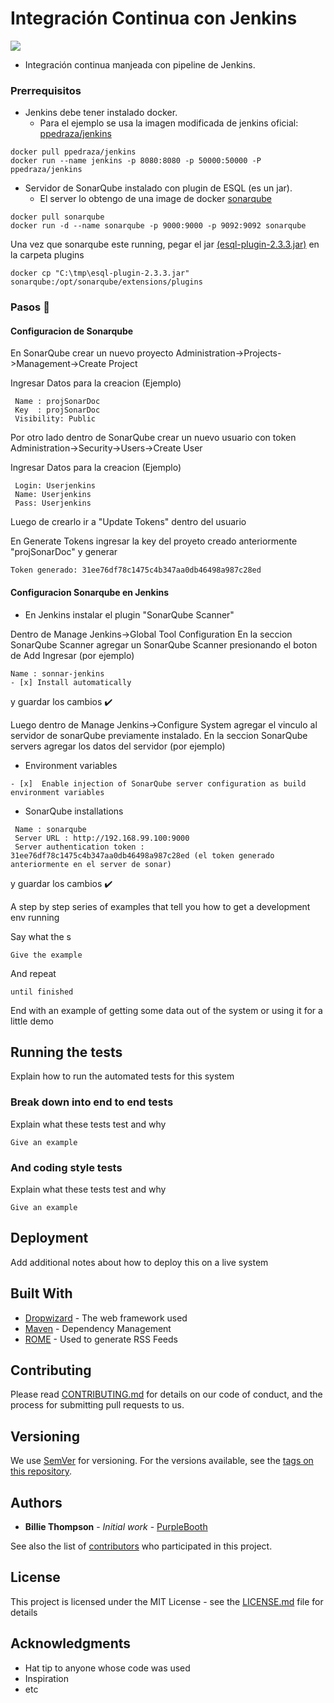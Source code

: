 # Integración Continua con Jenkins
[![][ButlerImage]][website]

 - Integración continua manjeada con pipeline de Jenkins.

### Prerrequisitos

* Jenkins debe tener instalado docker.
  - Para el ejemplo se usa la imagen modificada de jenkins oficial: 
    [ppedraza/jenkins](https://hub.docker.com/r/ppedraza/jenkins/)

```
docker pull ppedraza/jenkins
docker run --name jenkins -p 8080:8080 -p 50000:50000 -P ppedraza/jenkins
```

* Servidor de SonarQube instalado con plugin de ESQL (es un jar).
  - El server lo obtengo de una image de docker 
   [sonarqube](https://hub.docker.com/_/sonarqube/)
```
docker pull sonarqube
docker run -d --name sonarqube -p 9000:9000 -p 9092:9092 sonarqube
```

Una vez que sonarqube este running, pegar el jar [(esql-plugin-2.3.3.jar)](https://github.com/EXXETA/sonar-esql-plugin/releases/download/2.3.3/esql-plugin-2.3.3.jar) en la carpeta plugins
```
docker cp "C:\tmp\esql-plugin-2.3.3.jar" sonarqube:/opt/sonarqube/extensions/plugins
```
### Pasos :feet:

#### Configuracion de Sonarqube
En SonarQube crear un nuevo proyecto
Administration->Projects->Management->Create Project

Ingresar Datos para la creacion (Ejemplo)
```
 Name : projSonarDoc
 Key  : projSonarDoc
 Visibility: Public
```
Por otro lado dentro de SonarQube crear un nuevo usuario con token
Administration->Security->Users->Create User

Ingresar Datos para la creacion (Ejemplo)
```
 Login: Userjenkins
 Name: Userjenkins
 Pass: Userjenkins
```
Luego de crearlo ir a "Update Tokens" dentro del usuario

En Generate Tokens ingresar la key del proyeto creado anteriormente "projSonarDoc" y generar
```
Token generado: 31ee76df78c1475c4b347aa0db46498a987c28ed
```
#### Configuracion Sonarqube en Jenkins

* En Jenkins instalar el plugin "SonarQube Scanner"

Dentro de Manage Jenkins->Global Tool Configuration
En la seccion SonarQube Scanner agregar un SonarQube Scanner presionando el boton de Add
Ingresar (por ejemplo)
```
Name : sonnar-jenkins
- [x] Install automatically
```
y guardar los cambios :heavy_check_mark:

Luego dentro de Manage Jenkins->Configure System agregar el vinculo al servidor de sonarQube previamente instalado.
En la seccion SonarQube servers agregar los datos del servidor (por ejemplo)
- Environment variables
```
- [x]  Enable injection of SonarQube server configuration as build environment variables
```
- SonarQube installations
```
 Name : sonarqube
 Server URL : http://192.168.99.100:9000
 Server authentication token : 31ee76df78c1475c4b347aa0db46498a987c28ed (el token generado anteriormente en el server de sonar)
```
y guardar los cambios :heavy_check_mark:

A step by step series of examples that tell you how to get a development env running

Say what the s

```
Give the example
```

And repeat

```
until finished
```

End with an example of getting some data out of the system or using it for a little demo

## Running the tests

Explain how to run the automated tests for this system

### Break down into end to end tests

Explain what these tests test and why

```
Give an example
```

### And coding style tests

Explain what these tests test and why

```
Give an example
```

## Deployment

Add additional notes about how to deploy this on a live system

## Built With

* [Dropwizard](http://www.dropwizard.io/1.0.2/docs/) - The web framework used
* [Maven](https://maven.apache.org/) - Dependency Management
* [ROME](https://rometools.github.io/rome/) - Used to generate RSS Feeds

## Contributing

Please read [CONTRIBUTING.md](https://gist.github.com/PurpleBooth/b24679402957c63ec426) for details on our code of conduct, and the process for submitting pull requests to us.

## Versioning

We use [SemVer](http://semver.org/) for versioning. For the versions available, see the [tags on this repository](https://github.com/your/project/tags). 

## Authors

* **Billie Thompson** - *Initial work* - [PurpleBooth](https://github.com/PurpleBooth)

See also the list of [contributors](https://github.com/your/project/contributors) who participated in this project.

## License

This project is licensed under the MIT License - see the [LICENSE.md](LICENSE.md) file for details

## Acknowledgments

* Hat tip to anyone whose code was used
* Inspiration
* etc

[ButlerImage]: https://jenkins.io/sites/default/files/jenkins_logo.png
[website]: https://jenkins.io/
